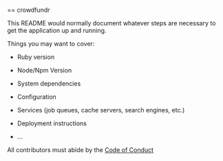 == crowdfundr

This README would normally document whatever steps are necessary to get the
application up and running.

Things you may want to cover:

* Ruby version

* Node/Npm Version

* System dependencies

* Configuration

* Services (job queues, cache servers, search engines, etc.)

* Deployment instructions

* ...

All contributors must abide by the [Code of Conduct](CODE_OF_CONDUCT.md)
